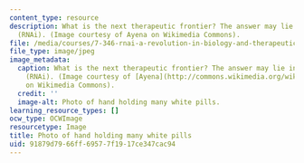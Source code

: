 ```yaml
---
content_type: resource
description: What is the next therapeutic frontier? The answer may lie in RNA interference
  (RNAi). (Image courtesy of Ayena on Wikimedia Commons).
file: /media/courses/7-346-rnai-a-revolution-in-biology-and-therapeutics-spring-2010/91879d7966ff69577f1917ce347cac94_7-346s10-th.jpg
file_type: image/jpeg
image_metadata:
  caption: What is the next therapeutic frontier? The answer may lie in RNA interference
    (RNAi). (Image courtesy of [Ayena](http://commons.wikimedia.org/wiki/File:Pills.JPG)
    on Wikimedia Commons).
  credit: ''
  image-alt: Photo of hand holding many white pills.
learning_resource_types: []
ocw_type: OCWImage
resourcetype: Image
title: Photo of hand holding many white pills
uid: 91879d79-66ff-6957-7f19-17ce347cac94
---
```

